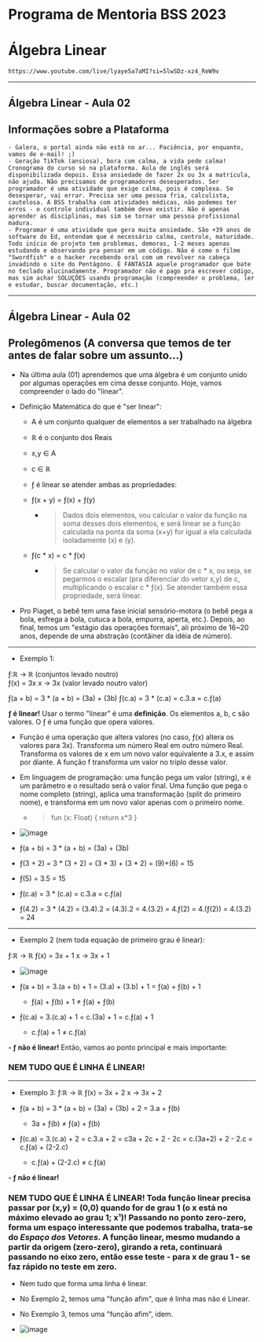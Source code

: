 # Programa de Mentoria BSS 2023
# Álgebra Linear

```https://www.youtube.com/live/lyaye5a7aMI?si=5lwSDz-xz4_ReW9v```

___

## Álgebra Linear - Aula 02

## Informações sobre a Plataforma

```
- Galera, o portal ainda não está no ar... Paciência, por enquanto, vamos de e-mail! ;) 
- Geração TikTok (ansiosa), bora com calma, a vida pede calma! Cronograma do curso só na plataforma. Aula de inglês será disponibilizada depois. Essa ansiedade de fazer 2x ou 3x a matrícula, não ajuda. Não precisamos de programadores desesperados. Ser programador é uma atividade que exige calma, pois é complexa. Se desesperar, vai errar. Precisa ser uma pessoa fria, calculista, cautelosa. A BSS trabalha com atividades médicas, não podemos ter erros - o controle individual também deve existir. Não é apenas aprender as disciplinas, mas sim se tornar uma pessoa profissional madura. 
- Programar é uma atividade que gera muita ansiedade. São +39 anos de software do Ed, entendam que é necessário calma, controle, maturidade. Todo início de projeto tem problemas, demoras, 1-2 meses apenas estudando e observando pra pensar em um código. Não é como o filme "Swordfish" e o hacker recebendo oral com um revólver na cabeça invadindo o site do Pentágono. É FANTASIA aquele programador que bate no teclado alucinadamente. Programador não é pago pra escrever código, mas sim achar SOLUÇÔES usando programação (compreender o problema, ler e estudar, buscar documentação, etc.)  
```

___

## Álgebra Linear - Aula 02

## Prolegômenos (A conversa que temos de ter antes de falar sobre um assunto...)

- Na última aula (01) aprendemos que uma álgebra é um conjunto unido por algumas operações em cima desse conjunto. Hoje, vamos compreender o lado do "linear".
- Definição Matemática do que é "ser linear":

  - A é um conjunto qualquer de elementos a ser trabalhado na álgebra
  - ℝ é o conjunto dos Reais

  - x,y ∈ A
  - c ∈ ℝ

  - ƒ é linear se atender ambas as propriedades:
  - ƒ(x + y) = ƒ(x) + ƒ(y)
    - > Dados dois elementos, vou calcular o valor da função na soma desses dois elementos, e será linear se a função calculada na ponta da soma (x+y) for igual a ela calculada isoladamente (x) e (y).  
  - ƒ(c * x) = c * ƒ(x)
    - > Se calcular o valor da função no valor de c * x, ou seja, se pegarmos o escalar (pra diferenciar do vetor x,y) de c, multiplicando o escalar c * ƒ(x). Se atender também essa propriedade, será linear. 

- Pro Piaget, o bebê tem uma fase inicial sensório-motora (o bebê pega a bola, esfrega a bola, cutuca a bola, empurra, aperta, etc.). Depois, ao final, temos um "estágio das operações formais", ali próximo de 16~20 anos, depende de uma abstração (contâiner da idéia de número).  

___

- Exemplo 1:

ƒ:ℝ → ℝ (conjuntos levado noutro)      
  ƒ(x) = 3x
  x → 3x (valor levado noutro valor)

ƒ(a + b) = 3 * (a + b) = (3a) + (3b)
ƒ(c.a) = 3 * (c.a) = c.3.a = c.ƒ(a)

**ƒ é linear!** Usar o termo "linear" é uma **definição**. Os elementos a, b, c são valores. O ƒ é uma função que opera valores.

- Função é uma operação que altera valores (no caso, ƒ(x) altera os valores para 3x). Transforma um número Real em outro número Real. Transforma os valores de x em um novo valor equivalente a 3.x, e assim por diante. A função f transforma um valor no triplo desse valor.
- Em linguagem de programação: uma função pega um valor (string), x é um parâmetro e o resultado será o valor final. Uma função que pega o nome completo (string), aplica uma transformação (split do primeiro nome), e transforma em um novo valor apenas com o primeiro nome.
  - > fun (x: Float) { return x*3 } 

- ![image](https://github.com/danielmassita/2023-Mentoria-BSS/assets/111195175/cbcfb578-8221-45ac-ba4c-ebef7f666088)

- ƒ(a + b) = 3 * (a + b) = (3a) + (3b)
- ƒ(3 + 2) = 3 * (3 + 2) = (3 * 3) + (3 * 2) = (9)+(6) = 15
- ƒ(5) = 3.5 = 15

- ƒ(c.a) = 3 * (c.a) = c.3.a = c.ƒ(a)
- ƒ(4.2) = 3 * (4.2) = (3.4).2 = (4.3).2 = 4.(3.2) = 4.ƒ(2) = 4.(ƒ(2)) = 4.(3.2) = 24

___

- Exemplo 2 (nem toda equação de primeiro grau é linear):

ƒ:ℝ → ℝ      ƒ(x) = 3x + 1
  x → 3x + 1

- ![image](https://github.com/danielmassita/2023-Mentoria-BSS/assets/111195175/a11fd40c-1ccd-401d-8ae7-02eaf0aca7c3)

- ƒ(a + b) = 3.(a + b) + 1 = (3.a) + (3.b) + 1 = ƒ(a) + ƒ(b) + 1
  - ƒ(a) + ƒ(b) + 1 ≠ ƒ(a) + ƒ(b)

- ƒ(c.a) = 3.(c.a) + 1 = c.(3a) + 1 = c.ƒ(a) + 1
  - c.ƒ(a) + 1 ≠ c.ƒ(a)

**- ƒ não é linear!** Então, vamos ao ponto principal e mais importante: 

### **NEM TUDO QUE É LINHA É LINEAR!**

___

- Exemplo 3:
ƒ:ℝ → ℝ      ƒ(x) = 3x + 2
  x → 3x + 2
  
- ƒ(a + b) = 3 * (a + b) = (3a) + (3b) + 2 = 3.a + ƒ(b)
  - 3a + ƒ(b) ≠ ƒ(a) + ƒ(b)  
- ƒ(c.a) = 3.(c.a) + 2 = c.3.a + 2 = c3a + 2c + 2 - 2c = c.(3a+2) + 2 - 2.c = c.ƒ(a) + (2-2.c)
  - c.ƒ(a) + (2-2.c) ≠ c.ƒ(a)

**- ƒ não é linear!**

### **NEM TUDO QUE É LINHA É LINEAR! Toda função linear precisa passar por (x,y) = (0,0) quando for de grau 1 (o x está no máximo elevado ao grau 1; x¹)! Passando no ponto zero-zero, forma um espaço interessante que podemos trabalha, trata-se do _Espaço dos Vetores_. A função linear, mesmo mudando a partir da origem (zero-zero), girando a reta, continuará passando no eixo zero, então esse teste - para x de grau 1 - se faz rápido no teste em zero.**

- Nem tudo que forma uma linha é linear.
- No Exemplo 2, temos uma "função afim", que é linha mas não é Linear.
- No Exemplo 3, temos uma "função afim", idem.

- ![image](https://github.com/danielmassita/2023-Mentoria-BSS/assets/111195175/90463b44-d5b4-4d74-8691-da0318c101b9)

